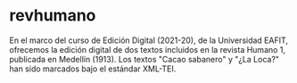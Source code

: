 # revhumano
En el marco del curso de Edición Digital (2021-20), de la Universidad EAFIT, ofrecemos la edición digital de dos textos incluidos en la revista Humano 1, publicada en Medellín (1913). Los textos "Cacao sabanero" y "¿La Loca?" han sido marcados bajo el estándar XML-TEI.